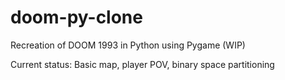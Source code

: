 # doom-py-clone
Recreation of DOOM 1993 in Python using Pygame 
(WIP)

Current status:
Basic map, player POV, binary space partitioning
